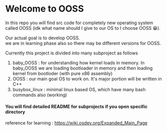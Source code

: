 # Welcome to OOSS

In this repo you will find src code for completely new operating system called OOSS (idk what name should I give to our OS to I choose OOSS 😁).

Our actual goal is to develop OOSS. <br>
we are in learning phase also so there may be different versions for OOSS.

Currently this project is divided into many subproject as follows
1. baby_OOSS : for understanding how kernel loads in memory. In baby_OOSS we are loading bootloader in memory and then loading kernel from bootloder (with pure x86 assembly)
2. OOSS : our main goal OS to work on. It's major portion will be written in C++
3. busybox_linux : minimal linux based OS, which have many bash commands also (working)

#### You will find detailed README for subprojects if you open specific directory 

reference for learning : https://wiki.osdev.org/Expanded_Main_Page
